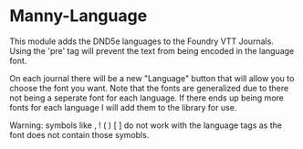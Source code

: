 # Manny-Language
This module adds the DND5e languages to the Foundry VTT Journals. Using the 'pre' tag will prevent the text from being encoded in the language font.

On each journal there will be a new "Language" button that will allow you to choose the font you want. Note that the fonts are generalized due to
there not being a seperate font for each language. If there ends up being more fonts for each language I will add them to the library for use.

Warning: symbols like , ! ( ) [ ] do not work with the language tags as the font does not contain those symobls.

